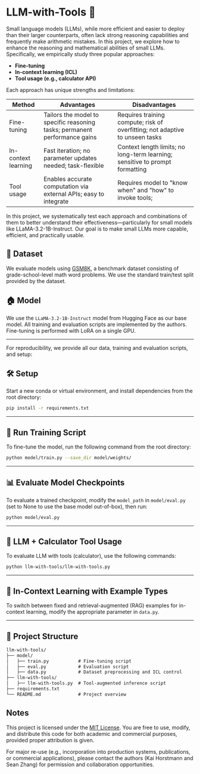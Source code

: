 # LLM-with-Tools 🔧

Small language models (LLMs), while more efficient and easier to deploy than their larger counterparts, often lack strong reasoning capabilities and frequently make arithmetic mistakes. In this project, we explore how to enhance the reasoning and mathematical abilities of small LLMs. Specifically, we empirically study three popular approaches:

- **Fine-tuning**  
- **In-context learning (ICL)**  
- **Tool usage (e.g., calculator API)**  

Each approach has unique strengths and limitations:

|Method|Advantages|Disadvantages|
|--------------------|-|--|
|Fine-tuning|Tailors the model to specific reasoning tasks; permanent performance gains|Requires training compute; risk of overfitting; not adaptive to unseen tasks|
|In-context learning|Fast iteration; no parameter updates needed; task-flexible|Context length limits; no long-term learning; sensitive to prompt formatting|
|Tool usage |Enables accurate computation via external APIs; easy to integrate|Requires model to "know when" and "how" to invoke tools; |

In this project, we systematically test each approach and combinations of them to better understand their effectiveness—particularly for small models like LLaMA-3.2-1B-Instruct. Our goal is to make small LLMs more capable, efficient, and practically usable.

## 🔢 Dataset

We evaluate models using [GSM8K](https://huggingface.co/datasets/gsm8k), a benchmark dataset consisting of grade-school-level math word problems. We use the standard train/test split provided by the dataset.

## 🏠 Model

We use the `LLaMA-3.2-1B-Instruct` model from Hugging Face as our base model. All training and evaluation scripts are implemented by the authors. Fine-tuning is performed with LoRA on a single GPU.

---

For reproducibility, we provide all our data, training and evaluation scripts, and setup:

## 🛠️ Setup

Start a new conda or virtual environment, and install dependencies from the root directory:

```bash
pip install -r requirements.txt
```

---

## 🚀 Run Training Script

To fine-tune the model, run the following command from the root directory:

```bash
python model/train.py --save_dir model/weights/
```

---

## 📊 Evaluate Model Checkpoints

To evaluate a trained checkpoint, modify the `model_path` in `model/eval.py` (set to None to use the base model out-of-box), then run:

```bash
python model/eval.py
```

---

## 🧮 LLM + Calculator Tool Usage

To evaluate LLM with tools (calculator), use the following commands:

```bash
python llm-with-tools/llm-with-tools.py
```

---

## 🔄 In-Context Learning with Example Types

To switch between fixed and retrieval-augmented (RAG) examples for in-context learning, modify the appropriate parameter in `data.py`.

---

## 📁 Project Structure

```txt
llm-with-tools/
├── model/
│   ├── train.py           # Fine-tuning script
│   ├── eval.py            # Evaluation script
│   ├── data.py            # Dataset preprocessing and ICL control
├── llm-with-tools/
│   ├── llm-with-tools.py  # Tool-augmented inference script
├── requirements.txt
└── README.md              # Project overview
```

## Notes

This project is licensed under the [MIT License](LICENSE). You are free to use, modify, and distribute this code for both academic and commercial purposes, provided proper attribution is given.

For major re-use (e.g., incorporation into production systems, publications, or commercial applications), please contact the authors (Kai Horstmann and Sean Zhang) for permission and collaboration opportunities.
